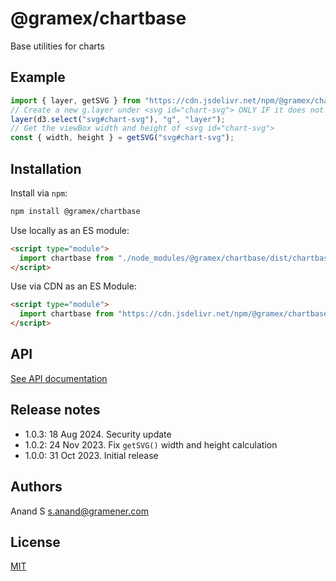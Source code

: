 # @gramex/chartbase

Base utilities for charts

## Example

```js
import { layer, getSVG } from "https://cdn.jsdelivr.net/npm/@gramex/chartbase@1";
// Create a new g.layer under <svg id="chart-svg"> ONLY IF it does not exist
layer(d3.select("svg#chart-svg"), "g", "layer");
// Get the viewBox width and height of <svg id="chart-svg">
const { width, height } = getSVG("svg#chart-svg");
```

## Installation

Install via `npm`:

```bash
npm install @gramex/chartbase
```

Use locally as an ES module:

```html
<script type="module">
  import chartbase from "./node_modules/@gramex/chartbase/dist/chartbase.js";
</script>
```

Use via CDN as an ES Module:

```html
<script type="module">
  import chartbase from "https://cdn.jsdelivr.net/npm/@gramex/chartbase@1";
</script>
```

## API

[See API documentation](docs/api.md ":include :type=markdown")

## Release notes

- 1.0.3: 18 Aug 2024. Security update
- 1.0.2: 24 Nov 2023. Fix `getSVG()` width and height calculation
- 1.0.0: 31 Oct 2023. Initial release

## Authors

Anand S <s.anand@gramener.com>

## License

[MIT](https://spdx.org/licenses/MIT.html)
